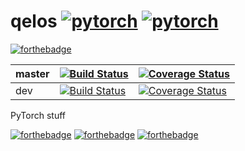 # qelos [![pytorch](https://img.shields.io/badge/made%20with-pytorch-orange.svg)](https://img.shields.io/badge/made%20with-pytorch-orange.svg) [![pytorch](https://img.shields.io/badge/made%20with-python-green.svg)](https://img.shields.io/badge/made%20with-python-green.svg)

[![forthebadge](http://forthebadge.com/images/badges/winter-is-coming.svg)](http://forthebadge.com)


| master | [![Build Status](https://travis-ci.org/lukovnikov/qelos.svg?branch=master)](https://travis-ci.org/lukovnikov/qelos)   | [![Coverage Status](https://codecov.io/gh/lukovnikov/qelos/branch/master/graph/badge.svg)](https://codecov.io/gh/lukovnikov/qelos/branch/master/graph/badge.svg)  |
|--------|---|---|
| dev    | [![Build Status](https://travis-ci.org/lukovnikov/qelos.svg?branch=dev)](https://travis-ci.org/lukovnikov/qelos)  | [![Coverage Status](https://codecov.io/gh/lukovnikov/qelos/branch/dev/graph/badge.svg)](https://codecov.io/gh/lukovnikov/qelos/branch/dev/graph/badge.svg)  |


PyTorch stuff





[![forthebadge](http://forthebadge.com/images/badges/built-with-love.svg)](http://forthebadge.com)
[![forthebadge](http://forthebadge.com/images/badges/gluten-free.svg)](http://forthebadge.com)
[![forthebadge](http://forthebadge.com/images/badges/no-ragrets.svg)](http://forthebadge.com)

